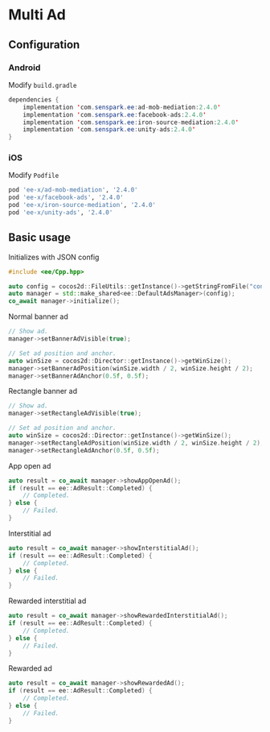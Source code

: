 # Multi Ad
## Configuration
### Android
Modify `build.gradle`
```java
dependencies {
    implementation 'com.senspark.ee:ad-mob-mediation:2.4.0'
    implementation 'com.senspark.ee:facebook-ads:2.4.0'
    implementation 'com.senspark.ee:iron-source-mediation:2.4.0'
    implementation 'com.senspark.ee:unity-ads:2.4.0'
}
```

### iOS
Modify `Podfile`
```ruby
pod 'ee-x/ad-mob-mediation', '2.4.0'
pod 'ee-x/facebook-ads', '2.4.0'
pod 'ee-x/iron-source-mediation', '2.4.0'
pod 'ee-x/unity-ads', '2.4.0'
```

## Basic usage
Initializes with JSON config
```cpp
#include <ee/Cpp.hpp>

auto config = cocos2d::FileUtils::getInstance()->getStringFromFile("config_path");
auto manager = std::make_shared<ee::DefaultAdsManager>(config);
co_await manager->initialize();
```

Normal banner ad
```cpp
// Show ad.
manager->setBannerAdVisible(true);

// Set ad position and anchor.
auto winSize = cocos2d::Director::getInstance()->getWinSize();
manager->setBannerAdPosition(winSize.width / 2, winSize.height / 2);
manager->setBannerAdAnchor(0.5f, 0.5f);
```

Rectangle banner ad
```cpp
// Show ad.
manager->setRectangleAdVisible(true);

// Set ad position and anchor.
auto winSize = cocos2d::Director::getInstance()->getWinSize();
manager->setRectangleAdPosition(winSize.width / 2, winSize.height / 2);
manager->setRectangleAdAnchor(0.5f, 0.5f);
```

App open ad
```cpp
auto result = co_await manager->showAppOpenAd();
if (result == ee::AdResult::Completed) {
    // Completed.
} else {
    // Failed.
}
```

Interstitial ad
```cpp
auto result = co_await manager->showInterstitialAd();
if (result == ee::AdResult::Completed) {
    // Completed.
} else {
    // Failed.
}
```

Rewarded interstitial ad
```cpp
auto result = co_await manager->showRewardedInterstitialAd();
if (result == ee::AdResult::Completed) {
    // Completed.
} else {
    // Failed.
}
```

Rewarded ad
```cpp
auto result = co_await manager->showRewardedAd();
if (result == ee::AdResult::Completed) {
    // Completed.
} else {
    // Failed.
}
```